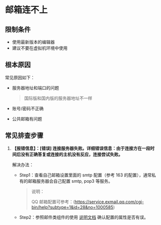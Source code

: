 # 邮箱连不上

## 限制条件

- 使用最新版本的编辑器
- 建议不要在虚拟机环境中使用

## 根本原因

常见原因如下：

- 服务器地址和端口的问题

    > 国际版和国内版的服务器地址不一样

- 账号/密码不正确
- 公共邮箱有问题

## 常见排查步骤

1. **【报错信息】：[错误] 连接服务器失败。详细错误信息：由于连接方在一段时间后没有正确答复或连接的主机没有反应，连接尝试失败。**

    解决办法：

    - Step1：查看自己邮箱设置里面的 smtp 配置（参考 163 的配置），通常私有的邮箱服务器会自己配置 smtp, pop3 等服务。

        > 说明：
        >
        > QQ 邮箱配置可参考：(<https://service.exmail.qq.com/cgi-bin/help?subtype=1&id=28&no=1000585>)

    - Step2：参照邮件类组件的使用 [说明文档](https://academy.encoo.com/zh-cn/wiki/Activities/AppAutomation/Mail/SendOutlookMail.md?uuid=e9578822-8a59-4f6d-bf84-c62718f5b6b3) 确认配置的属性是否有误。

